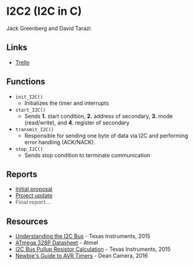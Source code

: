 # I2C2 (I2C in C)
Jack Greenberg and David Tarazi

## Links
* [Trello](https://trello.com/b/Ed0RLSGK/i2c2)

## Functions
* `init_I2C()`
	* Initializes the timer and interrupts
* `start_I2C()`
	* Sends __1.__ start condition, __2.__ address of secondary, __3.__ mode (read/write), and __4.__ register of secondary
* `transmit_I2C()`
	* Responsible for sending one byte of data via I2C and performing error handling (ACK/NACK).
* `stop_I2C()`
	* Sends stop condition to terminate communication

## Reports
* [Initial proposal](https://github.com/jack-Greenberg/SoftSysI2C2/tree/master/reports/proposal.md)
* [Project update](https://github.com/jack-Greenberg/SoftSysI2C2/blob/master/reports/update.md)
* <span style="color: #888">__Final report...__</span>

## Resources
* [Understanding the I2C Bus](https://www.ti.com/lit/an/slva704/slva704.pdf) - Texas Instruments, 2015
* [ATmega 328P Datasheet](http://ww1.microchip.com/downloads/en/DeviceDoc/Atmel-7810-Automotive-Microcontrollers-ATmega328P_Datasheet.pdf) - Atmel
* [I2C Bus Pullup Resistor Calculation](http://www.ti.com/lit/an/slva689/slva689.pdf) - Texas Instruments, 2015
* [Newbie's Guide to AVR Timers](https://github.com/jack-Greenberg/SoftSysI2C2/blob/master/resources/Timers.pdf) - Dean Camera, 2016
